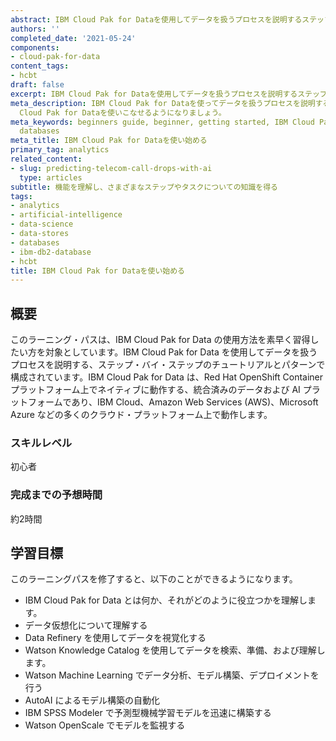 ```yaml
---
abstract: IBM Cloud Pak for Dataを使用してデータを扱うプロセスを説明するステップバイステップのチュートリアルとパターンで構成されたこのラーニングパスで、スピード感を持って作業することができます。
authors: ''
completed_date: '2021-05-24'
components:
- cloud-pak-for-data
content_tags:
- hcbt
draft: false
excerpt: IBM Cloud Pak for Dataを使用してデータを扱うプロセスを説明するステップバイステップのチュートリアルとパターンで構成されたこのラーニングパスで、スピード感を持って作業することができます。
meta_description: IBM Cloud Pak for Dataを使ってデータを扱うプロセスを説明するステップ・バイ・ステップのチュートリアルとパターンで構成されたこのラーニング・パスで、IBM
  Cloud Pak for Dataを使いこなせるようになりましょう。
meta_keywords: beginners guide, beginner, getting started, IBM Cloud Pak for Data,
  databases
meta_title: IBM Cloud Pak for Dataを使い始める
primary_tag: analytics
related_content:
- slug: predicting-telecom-call-drops-with-ai
  type: articles
subtitle: 機能を理解し、さまざまなステップやタスクについての知識を得る
tags:
- analytics
- artificial-intelligence
- data-science
- data-stores
- databases
- ibm-db2-database
- hcbt
title: IBM Cloud Pak for Dataを使い始める
---
```


## 概要

このラーニング・パスは、IBM Cloud Pak for Data の使用方法を素早く習得したい方を対象としています。IBM Cloud Pak for Data を使用してデータを扱うプロセスを説明する、ステップ・バイ・ステップのチュートリアルとパターンで構成されています。IBM Cloud Pak for Data は、Red Hat OpenShift Container プラットフォーム上でネイティブに動作する、統合済みのデータおよび AI プラットフォームであり、IBM Cloud、Amazon Web Services (AWS)、Microsoft Azure などの多くのクラウド・プラットフォーム上で動作します。

### スキルレベル

初心者

### 完成までの予想時間

約2時間

## 学習目標

このラーニングパスを修了すると、以下のことができるようになります。

* IBM Cloud Pak for Data とは何か、それがどのように役立つかを理解します。
* データ仮想化について理解する
* Data Refinery を使用してデータを視覚化する
* Watson Knowledge Catalog を使用してデータを検索、準備、および理解します。
* Watson Machine Learning でデータ分析、モデル構築、デプロイメントを行う
* AutoAI によるモデル構築の自動化
* IBM SPSS Modeler で予測型機械学習モデルを迅速に構築する
* Watson OpenScale でモデルを監視する